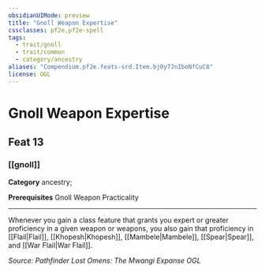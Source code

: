 ```yaml
---
obsidianUIMode: preview
title: "Gnoll Weapon Expertise"
cssclasses: pf2e,pf2e-spell
tags:
  - trait/gnoll
  - trait/common
  - category/ancestry
aliases: "Compendium.pf2e.feats-srd.Item.bj0y7JnIboNfCuC8"
license: OGL
---
```

# Gnoll Weapon Expertise
## Feat 13
### [[gnoll]]

**Category** ancestry; 



**Prerequisites** Gnoll Weapon Practicality
* * *
Whenever you gain a class feature that grants you expert or greater proficiency in a given weapon or weapons, you also gain that proficiency in [[Flail|Flail]], [[Khopesh|Khopesh]], [[Mambele|Mambele]], [[Spear|Spear]], and [[War Flail|War Flail]].

*Source: Pathfinder Lost Omens: The Mwangi Expanse*
*OGL*